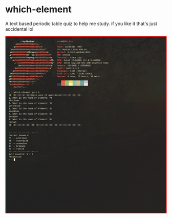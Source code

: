 # which-element
A text based periodic table quiz to help me study. if you like it that's just accidental lol

![Current look of the program](./resources/screenshot.png)
